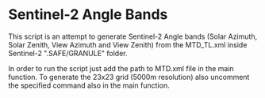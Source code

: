 # Sentinel-2 Angle Bands

This script is an attempt to generate Sentinel-2 Angle bands (Solar Azimuth, Solar Zenith, View Azimuth and View Zenith) from the MTD_TL.xml inside Sentinel-2 ".SAFE/GRANULE" folder.

In order to run the script just add the path to MTD.xml file in the main function.
To generate the 23x23 grid (5000m resolution) also uncomment the specified command also in the main function.
